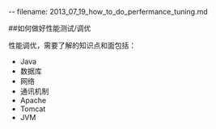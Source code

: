 -- filename: 2013_07_19_how_to_do_perfermance_tuning.md

##如何做好性能测试/调优

性能调优，需要了解的知识点和面包括：

- Java
- 数据库
- 网络
- 通讯机制
- Apache
- Tomcat
- JVM
